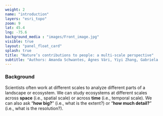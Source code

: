```yaml
---
weight: 2
name: "introduction"
layers: "esri_topo"
zoom: 9
lat: 45.4
lng: -75.6
background_media : "images/Front_image.jpg" 
visible: true
layout: "panel_float_card"
splash: true
title: "Nature’s contributions to people: a multi-scale perspective"
subtitle: "Authors: Amanda Schwantes, Ágnes Vári, Yiyi Zhang, Gabriela Maria Torchio, Poliana Mendes"
---
```



### Background

Scientists often work at different scales to analyze different parts of a landscape or ecosystem. We can study ecosystems at different scales across **space** (i.e., spatial scale) or across **time** (i.e., temporal scale). We can also ask “**how big?**” (i.e., what is the extent?) or “**how much detail?**” (i.e., what is the resolution?).  


<!---Justify left, text listed above should be to the right of this figure 
{{< figure src="images/Intro_A1.png" caption="Image credit: Illustration by Ágnes Vári." class="float-start w-50 pe-3">}}


<div class="clearfix"></div>

<div class="row">
    <div class="col" style="align-content:end;height:20rem;">
{{< figure src="images/Intro_A2.png" caption="Image credit: Illustration by Ágnes Vári.">}}
</div>
    <div class="col" style="align-content:end;height:20rem;">
    {{< figure src="images/Intro_A3.png" caption="Image credit: Illustration by Ágnes Vári.">}}
    </div>
</div>



<div class="clearfix"></div>


We are part of **ResNet**, a network which unites a broad community of scholars, nongovernmental organizations, government agencies, and industry sectors. We work in different regions of Canada, with a common goal of improving how we monitor, model, and manage nature’s contributions to people. In the sections below, together as a subset of members of ResNet, we 

1) discuss the importance of taking a multi-scale perspective,

2) define what we mean by spatial and temporal scales, and

3) introduce a few challenges and best practices related to scaling.

As scientists and researchers, we often design studies at different scales, because 

1) decision-makers require data at different spatio-temporal scales, 

2) scientists seek to understand how ecosystem processes and properties vary across scales, and 

3) there are cost and time constraints to collecting data; therefore, we target the scale most relevant for a given question or decision. -->


<!-- ![fig4](images/Intro_B1.png "Image credit: Amanda Schwantes") -->
<!-- {center="TRUE" width="100%"} -->
<!---{{< figure src="images/Intro_B1.png" caption="Image credit: Amanda Schwantes" class="mx-auto w-100">}} -->
<!--- Justify middle, no text on sides --->

<!---Sometimes data is only available (or can only be collected) at one scale; however, we need information at a different scale to inform a decision or to understand an ecological process. We may scale up or down for many reasons, including…
   
1) It can be expensive, time-consuming, and dangerous to **collect data in the field** at every possible location. Instead, we divide a larger landscape into smaller similar areas and take representative samples within each group.

2) Ecological processes can be difficult to observe directly, including when **processes are too fast, too slow, too small, or too large**. We develop models to visualize a reality that is inaccessible to our senses. 

3) **Management and policy decisions** may require data at a different scale (e.g., study area or amount of detail) compared to the scale of available data. For example, we may collect field data about a management intervention within a smaller local study area; however, we may rely on models to test how scaling these interventions could affect outcomes for a broader larger study region.

4) Sometimes data are only available for a large region (e.g., population data of a neighborhood), but we may **need data at a finer resolution** to answer key questions (e.g., how many people within a neighborhood live along a river prone to flooding?). --->
